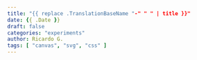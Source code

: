 ```yaml
---
title: "{{ replace .TranslationBaseName "-" " " | title }}"
date: {{ .Date }}
draft: false
categories: "experiments"
author: Ricardo G.
tags: [ "canvas", "svg", "css" ]
---
```

